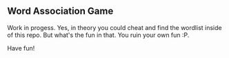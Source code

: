 ## Word Association Game

Work in progess. Yes, in theory you could cheat and find the wordlist inside of this repo. But what's the fun in that. You ruin your own fun :P.


Have fun!